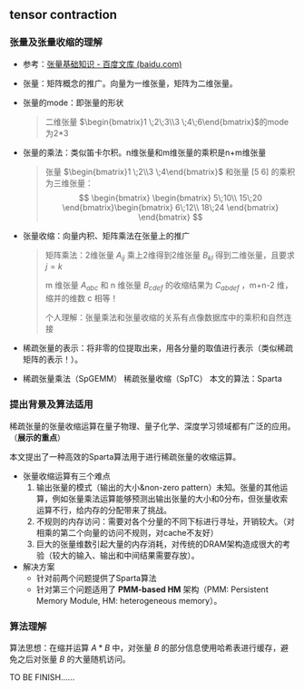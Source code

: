 ## tensor contraction

### 张量及张量收缩的理解

* 参考：[张量基础知识 - 百度文库 (baidu.com)](https://wenku.baidu.com/view/0f7691e7bdd126fff705cc1755270722182e59ef.html)

* 张量：矩阵概念的推广。向量为一维张量，矩阵为二维张量。

* 张量的mode：即张量的形状

  >二维张量 $\begin{bmatrix}1 \;2\;3\\3 \;4\;6\end{bmatrix}$的mode为2*3

* 张量的乘法：类似笛卡尔积。n维张量和m维张量的乘积是n+m维张量

  >张量 $\begin{bmatrix}1  \;2\\3 \;4\end{bmatrix}$ 和张量 $[5 \;6]$ 的乘积为三维张量：
  >$$
  >\begin{bmatrix}
  >\begin{bmatrix}
  >5\;10\\
  >15\;20
  >\end{bmatrix}\begin{bmatrix}
  >6\;12\\
  >18\;24
  >\end{bmatrix}
  >\end{bmatrix}
  >$$
  
* 张量收缩：向量内积、矩阵乘法在张量上的推广

  >矩阵乘法：2维张量 $A_{ij}$ 乘上2维得到2维张量 $B_{kl}$ 得到二维张量，且要求 $j=k$
  >
  >m 维张量 $A_{abc}$ 和 n 维张量 $B_{cdef}$ 的收缩结果为 $C_{abdef}$ ，m+n-2 维，缩并的维数 c 相等！
  >
  >个人理解：张量乘法和张量收缩的关系有点像数据库中的乘积和自然连接
  
* 稀疏张量的表示：将非零的位提取出来，用各分量的取值进行表示（类似稀疏矩阵的表示！）。

- 稀疏张量乘法（SpGEMM）  稀疏张量收缩（SpTC）  本文的算法：Sparta



### 提出背景及算法适用

稀疏张量的张量收缩运算在量子物理、量子化学、深度学习领域都有广泛的应用。（**展示的重点**）

本文提出了一种高效的Sparta算法用于进行稀疏张量的收缩运算。

* 张量收缩运算有三个难点
  1. 输出张量的模式（输出的大小&non-zero pattern）未知。张量的其他运算，例如张量乘法运算能够预测出输出张量的大小和0分布，但张量收索运算不行，给内存的分配带来了挑战。
  2. 不规则的内存访问：需要对各个分量的不同下标进行寻址，开销较大。（对相乘的第二个向量的访问不规则，对cache不友好）
  3. 巨大的张量维数引起大量的内存消耗，对传统的DRAM架构造成很大的考验（较大的输入、输出和中间结果需要存放）。
* 解决方案
  * 针对前两个问题提供了Sparta算法
  * 针对第三个问题适用了 **PMM-based HM** 架构（PMM: Persistent Memory Module, HM: heterogeneous memory）。



### 算法理解

算法思想：在缩并运算 $A*B$ 中，对张量 $B$ 的部分信息使用哈希表进行缓存，避免之后对张量 $B$ 的大量随机访问。

TO BE FINISH......

 